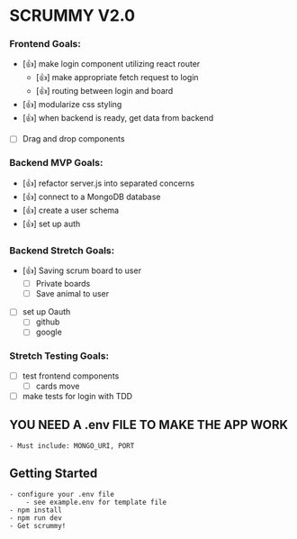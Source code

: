 # SCRUMMY V2.0

### Frontend Goals:
- [👍] make login component utilizing react router
    - [👍] make appropriate fetch request to login
    - [👍] routing between login and board
- [👍] modularize css styling
- [👍] when backend is ready, get data from backend
- [ ] Drag and drop components

### Backend MVP Goals:
- [👍] refactor server.js into separated concerns
- [👍] connect to a MongoDB database
- [👍] create a user schema
- [👍] set up auth

    
### Backend Stretch Goals:
- [👍] Saving scrum board to user
    - [ ] Private boards
    - [ ] Save animal to user
- [ ] set up Oauth
    - [ ] github
    - [ ] google
  
### Stretch Testing Goals:
- [ ] test frontend components 
    - [ ] cards move
- [ ] make tests for login with TDD

## YOU NEED A .env FILE TO MAKE THE APP WORK
    - Must include: MONGO_URI, PORT

## Getting Started
    - configure your .env file 
        - see example.env for template file
    - npm install
    - npm run dev
    - Get scrummy!